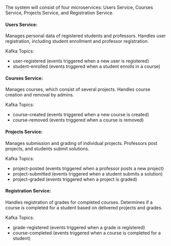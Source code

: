 The system will consist of four microservices: Users Service, Courses Service, Projects Service, and Registration Service.

#### Users Service:
Manages personal data of registered students and professors.
Handles user registration, including student enrollment and professor registration.

Kafka Topics:
- user-registered (events triggered when a new user is registered)
- student-enrolled (events triggered when a student enrolls in a course)

#### Courses Service:
Manages courses, which consist of several projects.
Handles course creation and removal by admins.

Kafka Topics:
- course-created (events triggered when a new course is created)
- course-removed (events triggered when a course is removed)

#### Projects Service:
Manages submission and grading of individual projects.
Professors post projects, and students submit solutions.

Kafka Topics:
- project-posted (events triggered when a professor posts a new project)
- project-submitted (events triggered when a student submits a solution)
- project-graded (events triggered when a project is graded)

#### Registration Service:
Handles registration of grades for completed courses.
Determines if a course is completed for a student based on delivered projects and grades.

Kafka Topics:
- grade-registered (events triggered when a grade is registered)
- course-completed (events triggered when a course is completed for a student)